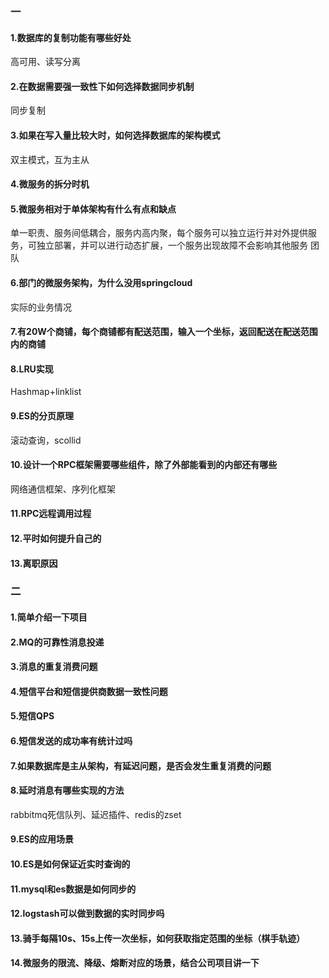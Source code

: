 ### 一
#### 1.数据库的复制功能有哪些好处
高可用、读写分离
#### 2.在数据需要强一致性下如何选择数据同步机制
同步复制
#### 3.如果在写入量比较大时，如何选择数据库的架构模式
双主模式，互为主从
#### 4.微服务的拆分时机
#### 5.微服务相对于单体架构有什么有点和缺点
单一职责、服务间低耦合，服务内高内聚，每个服务可以独立运行并对外提供服务，可独立部署，并可以进行动态扩展，一个服务出现故障不会影响其他服务
团队
#### 6.部门的微服务架构，为什么没用springcloud
实际的业务情况
#### 7.有20W个商铺，每个商铺都有配送范围，输入一个坐标，返回配送在配送范围内的商铺
#### 8.LRU实现
Hashmap+linklist
#### 9.ES的分页原理
滚动查询，scollid
#### 10.设计一个RPC框架需要哪些组件，除了外部能看到的内部还有哪些
网络通信框架、序列化框架
#### 11.RPC远程调用过程
#### 12.平时如何提升自己的
#### 13.离职原因

### 二
#### 1.简单介绍一下项目
#### 2.MQ的可靠性消息投递
#### 3.消息的重复消费问题
#### 4.短信平台和短信提供商数据一致性问题
#### 5.短信QPS
#### 6.短信发送的成功率有统计过吗
#### 7.如果数据库是主从架构，有延迟问题，是否会发生重复消费的问题
#### 8.延时消息有哪些实现的方法
rabbitmq死信队列、延迟插件、redis的zset
#### 9.ES的应用场景
#### 10.ES是如何保证近实时查询的
#### 11.mysql和es数据是如何同步的
#### 12.logstash可以做到数据的实时同步吗
#### 13.骑手每隔10s、15s上传一次坐标，如何获取指定范围的坐标（棋手轨迹）
#### 14.微服务的限流、降级、熔断对应的场景，结合公司项目讲一下
